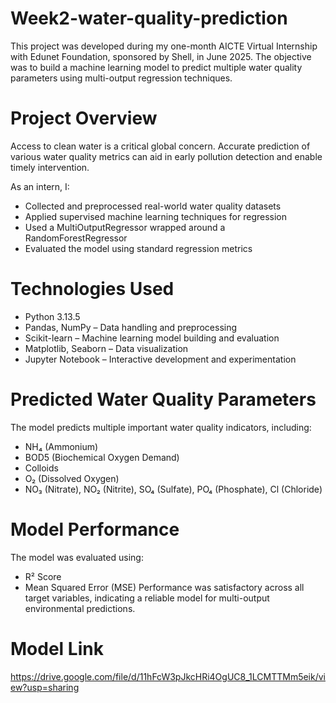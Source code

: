 # Week2-water-quality-prediction
This project was developed during my one-month AICTE Virtual Internship with Edunet Foundation, sponsored by Shell, in June 2025. The objective was to build a machine learning model to predict multiple water quality parameters using multi-output regression techniques.

# Project Overview
Access to clean water is a critical global concern. Accurate prediction of various water quality metrics can aid in early pollution detection and enable timely intervention.

As an intern, I:

* Collected and preprocessed real-world water quality datasets
* Applied supervised machine learning techniques for regression
* Used a MultiOutputRegressor wrapped around a RandomForestRegressor
* Evaluated the model using standard regression metrics
# Technologies Used
* Python 3.13.5
* Pandas, NumPy – Data handling and preprocessing
* Scikit-learn – Machine learning model building and evaluation
* Matplotlib, Seaborn – Data visualization
* Jupyter Notebook – Interactive development and experimentation
# Predicted Water Quality Parameters
The model predicts multiple important water quality indicators, including:

* NH₄ (Ammonium)
* BOD5 (Biochemical Oxygen Demand)
* Colloids
* O₂ (Dissolved Oxygen)
* NO₃ (Nitrate), NO₂ (Nitrite), SO₄ (Sulfate), PO₄ (Phosphate), Cl (Chloride)
# Model Performance
The model was evaluated using:

* R² Score
* Mean Squared Error (MSE)
Performance was satisfactory across all target variables, indicating a reliable model for multi-output environmental predictions.
# Model Link
https://drive.google.com/file/d/11hFcW3pJkcHRi4OgUC8_1LCMTTMm5eik/view?usp=sharing

